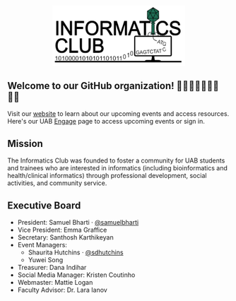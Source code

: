 <p align="center">
  <img width="300" height="auto" src="https://github.com/informaticsclub/.github/blob/main/assets/InformaticsClubAltLogoTransparent.png">
</p>

## Welcome to our GitHub organization! 👋👋🏻👋🏽👋🏾👋🏿
<p>Visit our <a href="https://informaticsclub.github.io/" target="_blank">website</a> to learn about our upcoming events and access resources. Here's our UAB <a href="https://uab.campuslabs.com/engage/organization/informaticsclub" target="_blank">Engage</a> page to access upcoming events or sign in. </p>

## Mission
The Informatics Club was founded to foster a community for UAB students and trainees who are interested in informatics (including bioinformatics and health/clinical informatics) through professional development, social activities, and community service.

## Executive Board

- President: Samuel Bharti · [@samuelbharti](https://github.com/samuelbharti)
- Vice President: Emma Graffice
- Secretary: Santhosh Karthikeyan
- Event Managers:
  - Shaurita Hutchins · [@sdhutchins](https://github.com/sdhutchins)
  - Yuwei Song
- Treasurer: Dana Indihar
- Social Media Manager: Kristen Coutinho
- Webmaster: Mattie Logan
- Faculty Advisor: Dr. Lara Ianov


